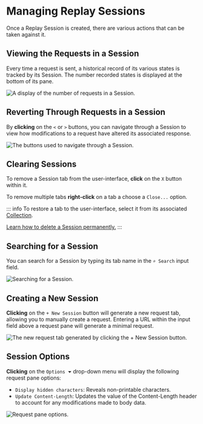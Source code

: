 # Managing Replay Sessions

Once a Replay Session is created, there are various actions that can be taken against it.

## Viewing the Requests in a Session

Every time a request is sent, a historical record of its various states is tracked by its Session. The number recorded states is displayed at the bottom of its pane.

<img alt="A display of the number of requests in a Session." src="/_images/replay_session.png" center>

## Reverting Through Requests in a Session

By **clicking** on the `<` or `>` buttons, you can navigate through a Session to view how modifications to a request have altered its associated response.

<img alt="The buttons used to navigate through a Session." src="/_images/replay_session_buttons.png" center>

## Clearing Sessions

To remove a Session tab from the user-interface, **click** on the `X` button within it.

To remove multiple tabs **right-click** on a tab a choose a `Close...` option.

::: info
To restore a tab to the user-interface, select it from its associated [Collection](/guides/replay_collections.md).

[Learn how to delete a Session permanently.](/guides/replay_collections.md#deleting-a-session)
:::

## Searching for a Session

You can search for a Session by typing its tab name in the `⌕ Search` input field.

<img alt="Searching for a Session." src="/_images/replay_search.png" center>

## Creating a New Session

**Clicking** on the `+ New Session` button will generate a new request tab, allowing you to manually create a request. Entering a URL within the input field above a request pane will generate a minimal request.

<img alt="The new request tab generated by clicking the + New Session button." src="/_images/replay_new_request.png" center>

## Session Options

**Clicking** on the `Options ⏷` drop-down menu will display the following request pane options:

- `Display hidden characters`: Reveals non-printable characters.
- `Update Content-Length`: Updates the value of the Content-Length header to account for any modifications made to body data.

<img alt="Request pane options." src="/_images/replay_options.png" center>
